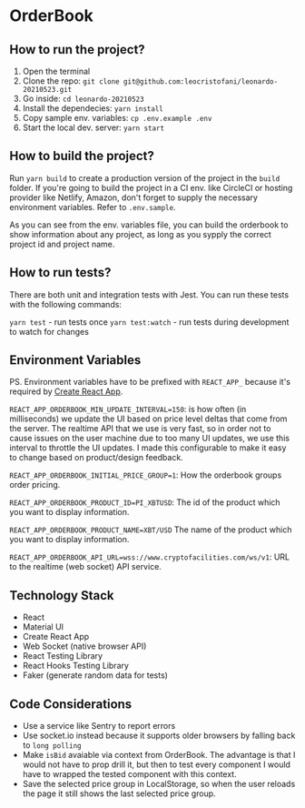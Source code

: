 # OrderBook

## How to run the project?

1. Open the terminal
2. Clone the repo: `git clone git@github.com:leocristofani/leonardo-20210523.git`
3. Go inside: `cd leonardo-20210523`
4. Install the dependecies: `yarn install`
5. Copy sample env. variables: `cp .env.example .env`
6. Start the local dev. server: `yarn start`

## How to build the project?

Run `yarn build` to create a production version of the project in the `build` folder. If you're going to build the project in a CI env. like CircleCI or hosting provider like Netlify, Amazon, don't forget to supply the necessary environment variables. Refer to `.env.sample`.

As you can see from the env. variables file, you can build the orderbook to show information about any project, as long as you sypply the correct project id and project name.

## How to run tests?

There are both unit and integration tests with Jest. You can run these tests with the following commands:

`yarn test` - run tests once
`yarn test:watch` - run tests during development to watch for changes

## Environment Variables

PS. Environment variables have to be prefixed with `REACT_APP_` because it's required by [Create React App](https://create-react-app.dev/docs/adding-custom-environment-variables/).

`REACT_APP_ORDERBOOK_MIN_UPDATE_INTERVAL=150`: is how often (in milliseconds) we update the UI based on price level deltas that come from the server. The realtime API that we use is very fast, so in order not to cause issues on the user machine due to too many UI updates, we use this interval to throttle the UI updates. I made this configurable to make it easy to change based on product/design feedback.

`REACT_APP_ORDERBOOK_INITIAL_PRICE_GROUP=1`: How the orderbook groups order pricing.

`REACT_APP_ORDERBOOK_PRODUCT_ID=PI_XBTUSD`: The id of the product which you want to display information.

`REACT_APP_ORDERBOOK_PRODUCT_NAME=XBT/USD` The name of the product which you want to display information.

`REACT_APP_ORDERBOOK_API_URL=wss://www.cryptofacilities.com/ws/v1`: URL to the realtime (web socket) API service.

## Technology Stack

- React
- Material UI
- Create React App
- Web Socket (native browser API)
- React Testing Library
- React Hooks Testing Library
- Faker (generate random data for tests)

## Code Considerations

- Use a service like Sentry to report errors
- Use socket.io instead because it supports older browsers by falling back to `long polling`
- Make `isBid` avaiable via context from OrderBook. The advantage is that I would not have to prop drill it, but then to test every component I would have to wrapped the tested component with this context.
- Save the selected price group in LocalStorage, so when the user reloads the page it still shows the last selected price group.
